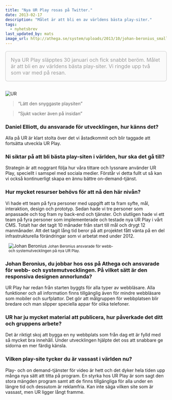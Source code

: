 ```yaml
---
title: "Nya UR Play rosas på Twitter."
date: 2013-02-17
description: "Målet är att bli en av världens bästa play-siter."
tags:
  - nyhetsbrev
last_updated_by: mats
image_url: http://athega.se/system/uploads/2013/10/johan-beronius_small.jpg
---
```

<p style="padding: 1em; background-color:#FAFAFA; border:1px solid rgba(0, 0, 0, 0.2); color:#999999; font-size:16px; text-shadow:0 0 1px white; -webkit-border-radius: 6px; -moz-border-radius: 6px; border-radius: 6px; margin-bottom:30px;">Nya UR Play släpptes 30 januari och fick snabbt beröm. Målet är att bli en av världens bästa play-siter. Vi ringde upp två som var med på resan.</p>

<img class="float_right" alt="UR" src="http://i4.createsend1.com/ei/j/65/C0E/78E/063854/ur.png" >

> “Lätt den snyggaste playsiten”

> “Sjukt vacker även på insidan”

### Daniel Elliott, du ansvarade för utvecklingen, hur känns det?

Alla på UR är klart stolta över det vi åstadkommit och blir taggade att fortsätta utveckla UR Play.

### Ni siktar på att bli bästa play-siten i världen, hur ska det gå till?
Strategin är att noggrant följa hur våra tittare och lyssnare använder UR Play, speciellt i samspel med sociala medier. Förstår vi detta fullt ut så kan vi också kontinuerligt skapa en ännu bättre on-demand-tjänst.

### Hur mycket resurser behövs för att nå den här nivån?

Vi hade ett team på fyra personer med uppgift att ta fram syfte, mål, interaktion, design och prototyp. Sedan hade vi tre personer som anpassade och tog fram ny back-end och tjänster. Och slutligen hade vi ett team på fyra personer som implementerade och testade nya UR Play i vårt CMS. Totalt har det tagit 10 månader från start till mål och drygt 12 manmånader. Att det tagit lång tid beror på att projektet fått vänta på en del infrastrukturella förändringar som vi arbetat med under 2012.

<div class="float_right" style="max-width:342px; margin-left: 10px;">
<img alt="Johan Beronius" src="http://i1.createsend1.com/ei/j/65/C0E/78E/063854/johan-beronius.jpg"/>
<small>Johan Beronius ansvarade för webb- och systemutvecklingen på nya UR Play.</small>
</div>

### Johan Beronius, du jobbar hos oss på Athega och ansvarade för webb- och systemutvecklingen. På vilket sätt är den responsiva designen annorlunda?

UR Play har redan från starten byggts för alla typer av webbläsare. Alla funktioner och all information finns tillgänglig även för mindre webbläsare som mobiler och surfplattor. Det gör att målgruppen för webbplatsen blir bredare och man slipper speciella appar för olika telefoner.

### UR har ju mycket material att publicera, hur påverkade det ditt och gruppens arbete?

Det är riktigt skoj att bygga en ny webbplats som från dag ett är fylld med så mycket bra innehåll. Under utvecklingen hjälpte det oss att snabbare ge sidorna en mer färdig känsla.

### Vilken play-site tycker du är vassast i världen nu?

Play- och on demand-tjänster för video är hett och det dyker hela tiden upp många nya sätt att titta på program. En styrka hos UR Play är som sagt den stora mängden program samt att de finns tillgängliga för alla under en längre tid och dessutom är reklamfria. Kan inte säga vilken site som är vassast, men UR ligger långt framme.
